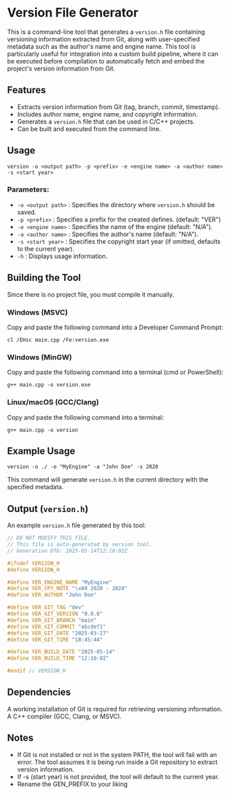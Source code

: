 # Version File Generator

This is a command-line tool that generates a `version.h` file containing versioning information extracted from Git, along with user-specified metadata such as the author's name and engine name. This tool is particularly useful for integration into a custom build pipeline, where it can be executed before compilation to automatically fetch and embed the project's version information from Git.

## Features
- Extracts version information from Git (tag, branch, commit, timestamp).
- Includes author name, engine name, and copyright information.
- Generates a `version.h` file that can be used in C/C++ projects.
- Can be built and executed from the command line.

## Usage

`version -o <output path> -p <prefix> -e <engine name> -a <author name> -s <start year>`


### Parameters:
- `-o <output path>` : Specifies the directory where `version.h` should be saved.
- `-p <prefix>` : Specifies a prefix for the created defines. (default: "VER")
- `-e <engine name>` : Specifies the name of the engine (default: "N/A").
- `-a <author name>` : Specifies the author's name (default: "N/A").
- `-s <start year>` : Specifies the copyright start year (if omitted, defaults to the current year).
- `-h` : Displays usage information.

## Building the Tool
Since there is no project file, you must compile it manually.

### Windows (MSVC)
Copy and paste the following command into a Developer Command Prompt:

`cl /EHsc main.cpp /Fe:version.exe`


### Windows (MinGW)
Copy and paste the following command into a terminal (cmd or PowerShell):

`g++ main.cpp -o version.exe`


### Linux/macOS (GCC/Clang)
Copy and paste the following command into a terminal:

`g++ main.cpp -o version`

## Example Usage

`version -o ./ -e "MyEngine" -a "John Doe" -s 2020`

This command will generate `version.h` in the current directory with the specified metadata.

## Output (`version.h`)

An example `version.h` file generated by this tool:
```c
// DO NOT MODIFY THIS FILE.
// This file is auto-generated by version tool.
// Generation DTG: 2025-05-14T12:10:02Z

#ifndef VERSION_H
#define VERSION_H

#define VER_ENGINE_NAME "MyEngine"
#define VER_CPY_NOTE "\xA9 2020 - 2024"
#define VER_AUTHOR "John Doe"

#define VER_GIT_TAG "dev"
#define VER_GIT_VERSION "0.0.0"
#define VER_GIT_BRANCH "main"
#define VER_GIT_COMMIT "abcdef1"
#define VER_GIT_DATE "2025-03-27"
#define VER_GIT_TIME "18:45:44"

#define VER_BUILD_DATE "2025-05-14"
#define VER_BUILD_TIME "12:10:02"

#endif // VERSION_H
```

## Dependencies

A working installation of Git is required for retrieving versioning information.
A C++ compiler (GCC, Clang, or MSVC).

## Notes

- If Git is not installed or not in the system PATH, the tool will fail with an error.
The tool assumes it is being run inside a Git repository to extract version information.
- If -s (start year) is not provided, the tool will default to the current year.
- Rename the GEN_PREFIX to your liking
